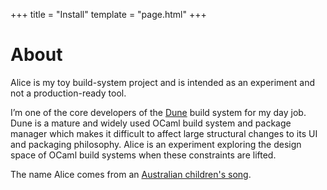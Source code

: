 +++
title = "Install"
template = "page.html"
+++

# About

Alice is my toy build-system project and is intended as an experiment and not a
production-ready tool.

I’m one of the core developers of the [Dune](https://github.com/ocaml/dune)
build system for my day job. Dune is a mature and widely used OCaml build
system and package manager which makes it difficult to affect large structural
changes to its UI and packaging philosophy. Alice is an experiment exploring
the design space of OCaml build systems when these constraints are lifted.

The name Alice comes from an [Australian children's song](https://www.youtube.com/watch?v=XM7Jnetdf0I).
